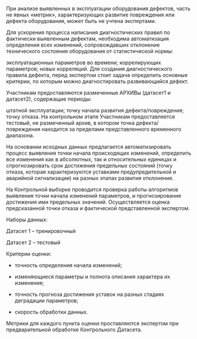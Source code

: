 При анализе выявленных в эксплуатации оборудования дефектов, часть не явных «метрик», характеризующих развитие повреждения или дефекта оборудования, может быть не учтена экспертами.

Для ускорения процесса написания диагностических правил по фактически выявленным дефектам, необходима автоматизация определения всех изменений, сопровождавших отклонение технического состояния оборудования от статистической нормы:

эксплуатационных параметров во времени;
коррелирующих параметров;
новых корреляций.
Для создания диагностического правила дефекта, перед экспертом стоит задача определить основные критерии, по которым можно диагностировать развивающийся дефект.

Участникам предоставляются размеченные АРХИВы (датасет1 и датасет2), содержащие периоды:

штатной эксплуатации;
точку начала развития дефекта/повреждения;
точку отказа.
На контрольном этапе Участникам предоставляется тестовый, не размеченный архив, в котором точка дефекта/повреждения находится за пределами представленного временного диапазона.

На основании исходных данных предлагается автоматизировать процесс выявления точки начала происходящих изменений, определить все изменения как в абсолютных, так и относительных единицах и спрогнозировать срок достижения предельных состояний (точку отказа, которая характеризуются уставками предупредительной и аварийной сигнализации) на разных этапах развития отклонения.

На Контрольной выборке проводится проверка работы алгоритмов выявления точки начала изменений параметров, и прогнозирование достижения ими предельных значений. Осуществляется оценка предсказанной точки отказа и фактической представленной экспертом.

Наборы данных:

Датасет 1 – тренировочный

Датасет 2 – тестовый


Критерии оценки:

- точность определения начала изменений;

- изменяющиеся параметры и полнота описания характера их изменения;

- точность прогноза достижения уставок на разных стадиях деградации параметров;

- скорость обработки данных.

Метрики для каждого пункта оценки проставляются экспертом при предварительной обработке Контрольного Датасета. 